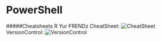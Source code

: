 ﻿# PowerShell
#####Cheatsheets R Yur FRENDz
CheatSheet: 
![CheatSheet](https://www.git-tower.com/blog/content/posts/54-git-cheat-sheet/git-cheat-sheet-large01.png "CheatSheet")
VersionControl: 
![VersionControl](https://www.git-tower.com/blog/content/posts/54-git-cheat-sheet/git-cheat-sheet-large02.png "VersionControl")
